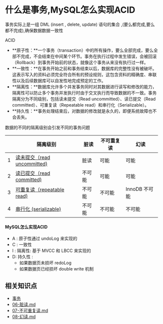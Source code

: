 # 什么是事务,MySQL怎么实现ACID

事务实际上是一组 DML (insert , delete, update) 语句的集合 ,(要么都完成,要么都不完成),确保数据数据一致性

ACID

- **原子性：**一个事务（transaction）中的所有操作，要么全部完成，要么全部不完成，不会结束在中间某个环节。事务在执行过程中发生错误，会被回滚（Rollback）到事务开始前的状态，就像这个事务从来没有执行过一样。
- **一致性：**在事务开始之前和事务结束以后，数据库的完整性没有被破坏。这表示写入的资料必须完全符合所有的预设规则，这包含资料的精确度、串联性以及后续数据库可以自发性地完成预定的工作。
- **隔离性：**数据库允许多个并发事务同时对其数据进行读写和修改的能力，隔离性可以防止多个事务并发执行时由于交叉执行而导致数据的不一致。事务隔离分为不同级别，包括读未提交（Read uncommitted）、读已提交（Read committed）、可重复读（Repeatable read）和串行化（Serializable）。
- **持久性：**事务处理结束后，对数据的修改就是永久的，即便系统故障也不会丢失。

数据的不同的隔离级别会引发不同的事务问题

|      | 隔离级别                                              | 脏读   | 不可重复读 | 幻读          |
| ---- | ----------------------------------------------------- | ------ | ---------- | ------------- |
| 1    | [读未提交（read uncommitted)](01-read-uncommitted.md) | 脏读   | 可能       | 可能          |
| 2    | [读已提交（read committed)](01-read-uncommitted.md)   | 不可能 | 可能       | 可能          |
| 3    | [可重复读（repeatable read)](03-repeatable-read.md)   | 不可能 | 不可能     | InnoDB 不可能 |
| 4    | [串行化 (serializable)](04-serializable.md)           | 不可能 | 不可能     | 不可能        |

#### MySQL怎么实现ACID

- A : 原子性通过 undoLog 来实现的
- C : 一致性
- I : 隔离性: 基于 MVCC 和 LBCC 来实现的
- D: 持久性 :
  -  如果数据页未损坏 redoLog 
  - 如果数据页已经损坏 double write 机制

## 相关知识点

-  [事务](../../08-transaction/01-database-transaction/README.md) 
-  [06-脏读.md](../../08-transaction/01-database-transaction/06-脏读.md) 
-  [07-不可重复读.md](../../08-transaction/01-database-transaction/07-不可重复读.md) 
-  [08-幻读.md](../../08-transaction/01-database-transaction/08-幻读.md) 

